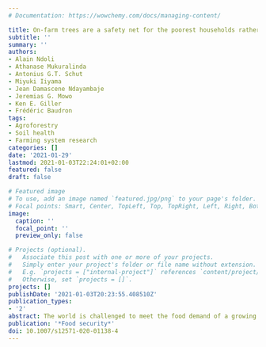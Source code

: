 ```yaml
---
# Documentation: https://wowchemy.com/docs/managing-content/

title: On-farm trees are a safety net for the poorest households rather than a major contributor to food security in Rwanda
subtitle: ''
summary: ''
authors:
- Alain Ndoli
- Athanase Mukuralinda
- Antonius G.T. Schut
- Miyuki Iiyama
- Jean Damascene Ndayambaje
- Jeremias G. Mowo
- Ken E. Giller
- Frédéric Baudron
tags:
- Agroforestry
- Soil health
- Farming system research
categories: []
date: '2021-01-29'
lastmod: 2021-01-03T22:24:01+02:00
featured: false
draft: false

# Featured image
# To use, add an image named `featured.jpg/png` to your page's folder.
# Focal points: Smart, Center, TopLeft, Top, TopRight, Left, Right, BottomLeft, Bottom, BottomRight.
image:
  caption: ''
  focal_point: ''
  preview_only: false

# Projects (optional).
#   Associate this post with one or more of your projects.
#   Simply enter your project's folder or file name without extension.
#   E.g. `projects = ["internal-project"]` references `content/project/deep-learning/index.md`.
#   Otherwise, set `projects = []`.
projects: []
publishDate: '2021-01-03T20:23:55.408510Z'
publication_types:
- '2'
abstract: The world is challenged to meet the food demand of a growing population, especially in developing countries. Given the ambitious plans to scale up agroforestry in Africa, an improved understanding of the effect of agroforestry practices on the already challenged food security of rural households is crucial. The present study was undertaken to assess how on-farm trees impacted food security in addition to other household income sources in Rwanda. In each of the six agroecologies of Rwanda, a stratified sampling procedure was used where two administrative cells (4th formal administrative level) were selected in which households were randomly selected for interviews. A survey including 399 farmers was conducted and farmers were grouped in three types of agroforestry practice (i) low practitioners (LAP) represented by the first tertile, (ii) medium practitioners (MAP) represented by the second tertile and (iii) high practitioners (HAP) represented by the third tertile of households in terms of tree number. Asset values, household income sources, crop production, farm size, crop yield, and food security (food energy needs) were quantified among the types of agroforestry practice. A larger proportion ofHAP households had access to adequate quantity and diversity of food when compared with MAP and LAP households. Food security probability was higher for households with more resources, including land, trees and livestock, coinciding with an increased crop and livestock income. We found no difference in asset endowment among types of agroforestry practices, while farmers in agroecologies with smaller farms (0.42 ha to 0.66 ha) had more on-farm trees (212 to 358 trees per household) than farms in agroecologies with larger farms (0.96 ha to 1.23 ha) which had 49 to 129 trees per household, probably due to differences in biophysical conditions. A positive association between tree density and food security was found in two out of six agroecologies. The proportion of income that came from tree products was high (> 20%) for a small fraction of farmers (12%), with the more food insecure households relying more on income from tree products than households with better food security status. Thus, tree income can be percieved as a "safety net" for the poorest households.
publication: '*Food security*'
doi: 10.1007/s12571-020-01138-4
---
```

